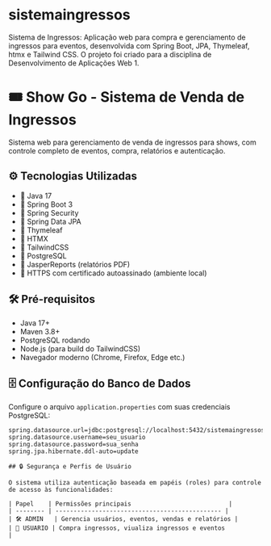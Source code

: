 # sistemaingressos

Sistema de Ingressos: Aplicação web para compra e gerenciamento de ingressos para eventos, desenvolvida com Spring Boot, JPA, Thymeleaf, htmx e Tailwind CSS. O projeto foi criado para a disciplina de Desenvolvimento de Aplicações Web 1.
# 🎟️ Show Go - Sistema de Venda de Ingressos

Sistema web para gerenciamento de venda de ingressos para shows, com controle completo de eventos, compra, relatórios e autenticação.

## ⚙️ Tecnologias Utilizadas

- 🔹 Java 17  
- 🔹 Spring Boot 3  
- 🔹 Spring Security  
- 🔹 Spring Data JPA  
- 🔹 Thymeleaf  
- 🔹 HTMX  
- 🔹 TailwindCSS  
- 🔹 PostgreSQL  
- 🔹 JasperReports (relatórios PDF)  
- 🔹 HTTPS com certificado autoassinado (ambiente local)  

## 🛠️ Pré-requisitos

- Java 17+  
- Maven 3.8+  
- PostgreSQL rodando  
- Node.js (para build do TailwindCSS)  
- Navegador moderno (Chrome, Firefox, Edge etc.)  

## 🗄️ Configuração do Banco de Dados

Configure o arquivo `application.properties` com suas credenciais PostgreSQL:

```properties
spring.datasource.url=jdbc:postgresql://localhost:5432/sistemaingressos
spring.datasource.username=seu_usuario
spring.datasource.password=sua_senha
spring.jpa.hibernate.ddl-auto=update

## 🔒 Segurança e Perfis de Usuário

O sistema utiliza autenticação baseada em papéis (roles) para controle de acesso às funcionalidades:

| Papel    | Permissões principais                           |
| -------- | ---------------------------------------------- |
| 🛠️ ADMIN   | Gerencia usuários, eventos, vendas e relatórios |
| 🎫 USUARIO | Compra ingressos, viualiza ingressos e eventos            |



